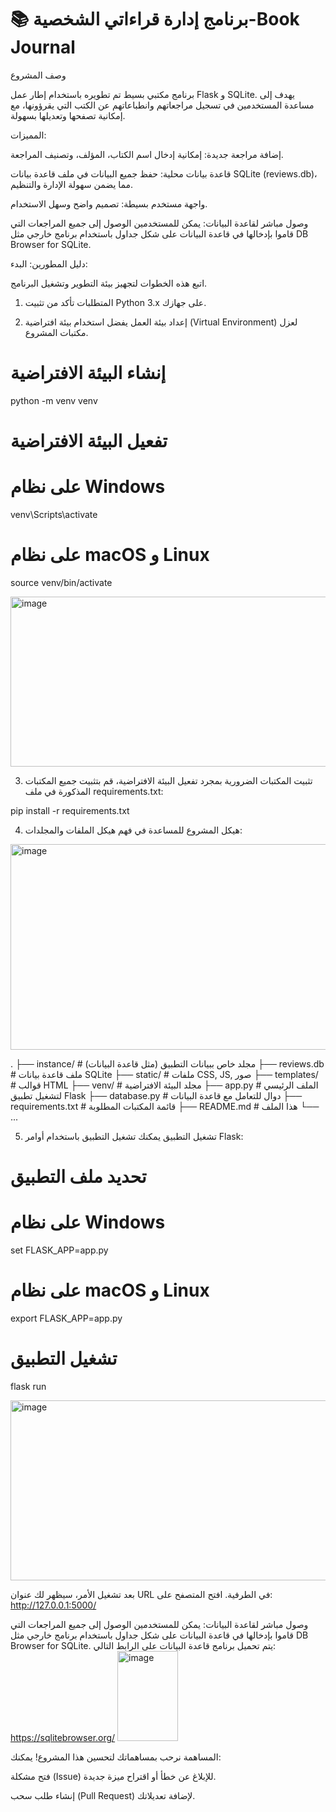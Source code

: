 # 📚 برنامج إدارة قراءاتي الشخصية-Book Journal

وصف المشروع

برنامج مكتبي بسيط تم تطويره باستخدام إطار عمل Flask و SQLite. يهدف إلى مساعدة المستخدمين في تسجيل مراجعاتهم وانطباعاتهم عن الكتب التي يقرؤونها، مع إمكانية تصفحها وتعديلها بسهولة.

المميزات:

إضافة مراجعة جديدة: إمكانية إدخال اسم الكتاب، المؤلف، وتصنيف المراجعة.


قاعدة بيانات محلية: حفظ جميع البيانات في ملف قاعدة بيانات SQLite (reviews.db)، مما يضمن سهولة الإدارة والتنظيم.


واجهة مستخدم بسيطة: تصميم واضح وسهل الاستخدام.

وصول مباشر لقاعدة البيانات: يمكن للمستخدمين الوصول إلى جميع المراجعات التي قاموا بإدخالها في قاعدة البيانات على شكل جداول باستخدام برنامج خارجي مثل DB Browser for SQLite.

دليل المطورين: البدء:

اتبع هذه الخطوات لتجهيز بيئة التطوير وتشغيل البرنامج.

1. المتطلبات
تأكد من تثبيت Python 3.x على جهازك.

2. إعداد بيئة العمل
يفضل استخدام بيئة افتراضية (Virtual Environment) لعزل مكتبات المشروع.

# إنشاء البيئة الافتراضية
python -m venv venv

# تفعيل البيئة الافتراضية
# على نظام Windows
venv\Scripts\activate
# على نظام macOS و Linux
source venv/bin/activate

<img width="863" height="272" alt="image" src="https://github.com/user-attachments/assets/ec232923-2033-439c-9e8f-73da0ecab798" />


3. تثبيت المكتبات الضرورية
بمجرد تفعيل البيئة الافتراضية، قم بتثبيت جميع المكتبات المذكورة في ملف requirements.txt:

pip install -r requirements.txt

4. هيكل المشروع
للمساعدة في فهم هيكل الملفات والمجلدات:

<img width="974" height="329" alt="image" src="https://github.com/user-attachments/assets/f18debba-9d16-4e8e-aa68-e60a237fc4e3" />


.
├── instance/               # مجلد خاص ببيانات التطبيق (مثل قاعدة البيانات)
├── reviews.db              # ملف قاعدة بيانات SQLite
├── static/                 # ملفات CSS, JS, صور
├── templates/              # قوالب HTML
├── venv/                   # مجلد البيئة الافتراضية
├── app.py                  # الملف الرئيسي لتشغيل تطبيق Flask
├── database.py             # دوال للتعامل مع قاعدة البيانات
├── requirements.txt        # قائمة المكتبات المطلوبة
├── README.md               # هذا الملف
└── ...

5. تشغيل التطبيق
يمكنك تشغيل التطبيق باستخدام أوامر Flask:

# تحديد ملف التطبيق
# على نظام Windows
set FLASK_APP=app.py

# على نظام macOS و Linux
export FLASK_APP=app.py

# تشغيل التطبيق
flask run


<img width="893" height="288" alt="image" src="https://github.com/user-attachments/assets/f15c76f5-a115-4369-bfcb-73dea2bdf0ab" />


بعد تشغيل الأمر، سيظهر لك عنوان URL في الطرفية. افتح المتصفح على:
http://127.0.0.1:5000/

وصول مباشر لقاعدة البيانات: يمكن للمستخدمين الوصول إلى جميع المراجعات التي قاموا بإدخالها في قاعدة البيانات على شكل جداول باستخدام برنامج خارجي مثل DB Browser for SQLite.
يتم تحميل برنامج قاعدة البيانات على الرابط التالي: https://sqlitebrowser.org/
<img width="97" height="144" alt="image" src="https://github.com/user-attachments/assets/1a432857-f3e9-44e4-ab8e-fb404ee50d62" />


المساهمة
نرحب بمساهماتك لتحسين هذا المشروع! يمكنك:

فتح مشكلة (Issue) للإبلاغ عن خطأ أو اقتراح ميزة جديدة.

إنشاء طلب سحب (Pull Request) لإضافة تعديلاتك.
